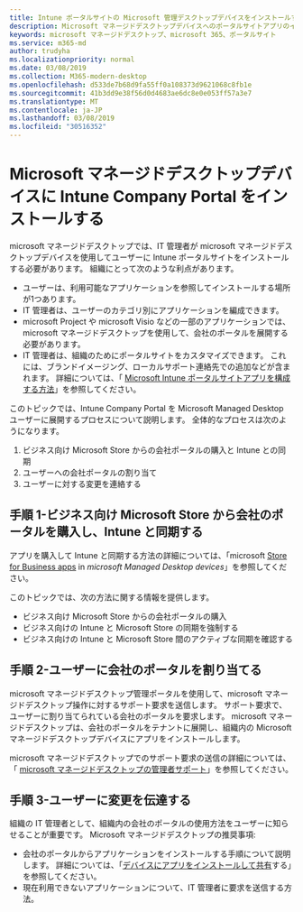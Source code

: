 ```yaml
---
title: Intune ポータルサイトの Microsoft 管理デスクトップデバイスをインストールする
description: Microsoft マネージドデスクトップデバイスへのポータルサイトアプリのインストールに関する情報
keywords: microsoft マネージドデスクトップ、microsoft 365、ポータルサイト
ms.service: m365-md
author: trudyha
ms.localizationpriority: normal
ms.date: 03/08/2019
ms.collection: M365-modern-desktop
ms.openlocfilehash: d533de7b68d9fa55ff0a108373d9621068c8fb1e
ms.sourcegitcommit: 41b3dd9e38f56d0d4683ae6dc8e0e053ff57a3e7
ms.translationtype: MT
ms.contentlocale: ja-JP
ms.lasthandoff: 03/08/2019
ms.locfileid: "30516352"
---
```

# <a name="install-intune-company-portal-on-microsoft-managed-desktop-devices"></a>Microsoft マネージドデスクトップデバイスに Intune Company Portal をインストールする

microsoft マネージドデスクトップでは、IT 管理者が microsoft マネージドデスクトップデバイスを使用してユーザーに Intune ポータルサイトをインストールする必要があります。 組織にとって次のような利点があります。
- ユーザーは、利用可能なアプリケーションを参照してインストールする場所が1つあります。 
- IT 管理者は、ユーザーのカテゴリ別にアプリケーションを編成できます。  
- microsoft Project や microsoft Visio などの一部のアプリケーションでは、microsoft マネージドデスクトップを使用して、会社のポータルを展開する必要があります。
- IT 管理者は、組織のためにポータルサイトをカスタマイズできます。 これには、ブランドイメージング、ローカルサポート連絡先での追加などが含まれます。 詳細については、「 [Microsoft Intune ポータルサイトアプリを構成する方法](https://docs.microsoft.com/intune/company-portal-app)」を参照してください。   

このトピックでは、Intune Company Portal を Microsoft Managed Desktop ユーザーに展開するプロセスについて説明します。 全体的なプロセスは次のようになります。
1. ビジネス向け Microsoft Store からの会社ポータルの購入と Intune との同期
2. ユーザーへの会社ポータルの割り当て
3. ユーザーに対する変更を連絡する

## <a name="step-1---purchase-company-portal-from-microsoft-store-for-business-and-sync-with-intune"></a>手順 1-ビジネス向け Microsoft Store から会社のポータルを購入し、Intune と同期する
アプリを購入して Intune と同期する方法の詳細については、「microsoft [Store for Business apps](deploy-apps.md#msfb-apps) in *microsoft Managed Desktop devices*」を参照してください。

このトピックでは、次の方法に関する情報を提供します。 
- ビジネス向け Microsoft Store からの会社ポータルの購入 
- ビジネス向けの Intune と Microsoft Store の同期を強制する
- ビジネス向けの Intune と Microsoft Store 間のアクティブな同期を確認する 

## <a name="step-2---assign-company-portal-to-your-users"></a>手順 2-ユーザーに会社のポータルを割り当てる
microsoft マネージドデスクトップ管理ポータルを使用して、microsoft マネージドデスクトップ操作に対するサポート要求を送信します。 サポート要求で、ユーザーに割り当てられている会社のポータルを要求します。 microsoft マネージドデスクトップは、会社のポータルをテナントに展開し、組織内の Microsoft マネージドデスクトップデバイスにアプリをインストールします。

microsoft マネージドデスクトップでのサポート要求の送信の詳細については、「 [microsoft マネージドデスクトップの管理者サポート](../working-with-managed-desktop/admin-support.md)」を参照してください。

## <a name="step-3---communicate-change-to-your-users"></a>手順 3-ユーザーに変更を伝達する
組織の IT 管理者として、組織内の会社のポータルの使用方法をユーザーに知らせることが重要です。 Microsoft マネージドデスクトップの推奨事項:
- 会社のポータルからアプリケーションをインストールする手順について説明します。 詳細については、「[デバイスにアプリをインストールして共有](https://docs.microsoft.com/intune-user-help/install-apps-cpapp-windows)する」を参照してください。
- 現在利用できないアプリケーションについて、IT 管理者に要求を送信する方法。